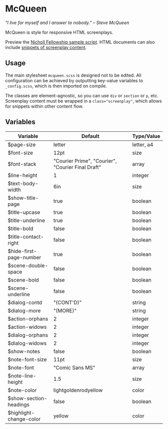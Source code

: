 McQueen
=======

*"I live for myself and I answer to nobody." – Steve McQueen*

McQueen is style for responsive HTML screenplays.

Preview the [Nicholl Fellowship sample script][1]. HTML documents can
also include [snippets of screenplay content][2].

Usage
-----

The main stylesheet `mcqueen.scss` is designed not to be edited. All
configuration can be achieved by outputting key-value variables to
`_config.scss`, which is then imported on compile.

The classes are element-agnostic, so you can use `div` or `section` or
`p`, etc. Screenplay content must be wrapped in a `class="screenplay"`,
which allows for snippets within other content flow.

Variables
---------

| Variable                | Default                                           | Type/Value            |
|-------------------------|---------------------------------------------------|-----------------------|
| $page-size              | letter                                            | letter, a4            |
| $font-size              | 12pt                                              | size                  |
| $font-stack             | "Courier Prime", "Courier", "Courier Final Draft" | array                 |
| $line-height            | 1                                                 | integer               |
| $text-body-width        | 6in                                               | size                  |
| $show-title-page        | true                                              | boolean               |
| $title-upcase           | true                                              | boolean               |
| $title-underline        | true                                              | boolean               |
| $title-bold             | false                                             | boolean               |
| $title-contact-right    | false                                             | boolean               |
| $hide-first-page-number | true                                              | boolean               |
| $scene-double-space     | false                                             | boolean               |
| $scene-bold             | false                                             | boolean               |
| $scene-underline        | false                                             | boolean               |
| $dialog-contd           | "(CONT'D)"                                        | string                |
| $dialog-more            | "(MORE)"                                          | string                |
| $action-orphans         | 2                                                 | integer               |
| $action-widows          | 2                                                 | integer               |
| $dialog-orphans         | 2                                                 | integer               |
| $dialog-widows          | 2                                                 | integer               |
| $show-notes             | false                                             | boolean               |
| $note-font-size         | 11pt                                              | size                  |
| $note-font              | "Comic Sans MS"                                   | array                 |
| $note-line-height       | 1.5                                               | size                  |
| $note-color             | lightgoldenrodyellow                              | color                 |
| $show-section-headings  | false                                             | boolean               |
| $highlight-change-color | yellow                                            | color                 |


[1]: https://rawgit.com/rnkn/mcqueen/master/sample/sample.html
[2]: https://rawgit.com/rnkn/mcqueen/master/sample/snippet.html
